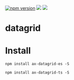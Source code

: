 [![npm version](https://badge.fury.io/js/datagrid-es.svg)](https://badge.fury.io/js/datagrid-es)
[![](https://img.shields.io/npm/dm/datagrid-es.svg)](https://www.npmjs.com/package/datagrid-es)
[![](https://img.shields.io/npm/dm/datagrid-ts.svg)](https://www.npmjs.com/package/datagrid-ts)

# datagrid

# Install

```
npm install ax-datagrid-es -S
```
```
npm install ax-datagrid-ts -S
```
